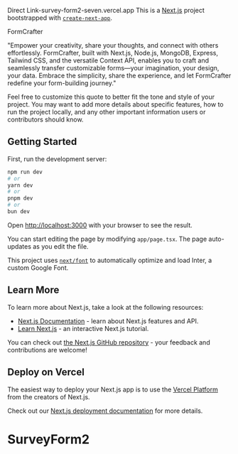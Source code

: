 Direct Link-survey-form2-seven.vercel.app
This is a [Next.js](https://nextjs.org/) project bootstrapped with [`create-next-app`](https://github.com/vercel/next.js/tree/canary/packages/create-next-app).

FormCrafter

"Empower your creativity, share your thoughts, and connect with others effortlessly. FormCrafter, built with Next.js, Node.js, MongoDB, Express, Tailwind CSS, and the versatile Context API, enables you to craft and seamlessly transfer customizable forms—your imagination, your design, your data. Embrace the simplicity, share the experience, and let FormCrafter redefine your form-building journey."

Feel free to customize this quote to better fit the tone and style of your project. You may want to add more details about specific features, how to run the project locally, and any other important information users or contributors should know.


## Getting Started


First, run the development server:

```bash
npm run dev
# or
yarn dev
# or
pnpm dev
# or
bun dev
```

Open [http://localhost:3000](http://localhost:3000) with your browser to see the result.

You can start editing the page by modifying `app/page.tsx`. The page auto-updates as you edit the file.

This project uses [`next/font`](https://nextjs.org/docs/basic-features/font-optimization) to automatically optimize and load Inter, a custom Google Font.

## Learn More

To learn more about Next.js, take a look at the following resources:

- [Next.js Documentation](https://nextjs.org/docs) - learn about Next.js features and API.
- [Learn Next.js](https://nextjs.org/learn) - an interactive Next.js tutorial.

You can check out [the Next.js GitHub repository](https://github.com/vercel/next.js/) - your feedback and contributions are welcome!

## Deploy on Vercel

The easiest way to deploy your Next.js app is to use the [Vercel Platform](https://vercel.com/new?utm_medium=default-template&filter=next.js&utm_source=create-next-app&utm_campaign=create-next-app-readme) from the creators of Next.js.

Check out our [Next.js deployment documentation](https://nextjs.org/docs/deployment) for more details.
# SurveyForm2
